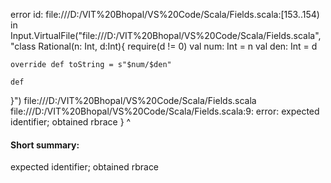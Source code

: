 error id: file:///D:/VIT%20Bhopal/VS%20Code/Scala/Fields.scala:[153..154) in Input.VirtualFile("file:///D:/VIT%20Bhopal/VS%20Code/Scala/Fields.scala", "class Rational(n: Int, d:Int){
    require(d != 0)
    val num: Int = n
    val den: Int = d

    override def toString = s"$num/$den"

    def 
}")
file:///D:/VIT%20Bhopal/VS%20Code/Scala/Fields.scala
file:///D:/VIT%20Bhopal/VS%20Code/Scala/Fields.scala:9: error: expected identifier; obtained rbrace
}
^
#### Short summary: 

expected identifier; obtained rbrace